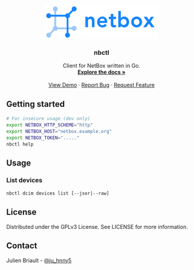 <div align="center">
  <a href="https://github.com/infra-rdc/nbctl">
    <img src="img/netbox-logo.png" alt="Logo" width="300" height="90">
  </a>

  <h3 align="center">nbctl</h3>

  <p align="center">
    Client for NetBox written in Go.
    <br />
    <a href="https://github.com/infra-rdc/nbctl"><strong>Explore the docs »</strong></a>
    <br />
    <br />
    <a href="https://github.com/infra-rdc/nbctl">View Demo</a>
    ·
    <a href="https://github.com/infra-rdc/nbctl">Report Bug</a>
    ·
    <a href="https://github.com/infra-rdc/nbctl">Request Feature</a>
  </p>
</div>

## Getting started

```bash
# For insecure usage (dev only)
export NETBOX_HTTP_SCHEME="http"
export NETBOX_HOST="netbox.example.org"
export NETBOX_TOKEN="....."
nbctl help
```

## Usage

### List devices

```bash
nbctl dcim devices list [--jsor|--raw]
```

## License

Distributed under the GPLv3 License. See LICENSE for more information.

## Contact

Julien Briault - [@ju_hnny5](https://twitter.com/ju_hnny5)
